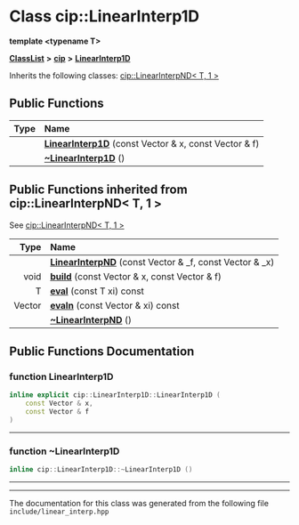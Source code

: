 

# Class cip::LinearInterp1D

**template &lt;typename T&gt;**



[**ClassList**](annotated.md) **>** [**cip**](namespacecip.md) **>** [**LinearInterp1D**](classcip_1_1LinearInterp1D.md)








Inherits the following classes: [cip::LinearInterpND&lt; T, 1 &gt;](classcip_1_1LinearInterpND_3_01T_00_011_01_4.md)






















































## Public Functions

| Type | Name |
| ---: | :--- |
|   | [**LinearInterp1D**](#function-linearinterp1d) (const Vector & x, const Vector & f) <br> |
|   | [**~LinearInterp1D**](#function-linearinterp1d) () <br> |


## Public Functions inherited from cip::LinearInterpND< T, 1 >

See [cip::LinearInterpND&lt; T, 1 &gt;](classcip_1_1LinearInterpND_3_01T_00_011_01_4.md)

| Type | Name |
| ---: | :--- |
|   | [**LinearInterpND**](classcip_1_1LinearInterpND_3_01T_00_011_01_4.md#function-linearinterpnd) (const Vector & \_f, const Vector & \_x) <br> |
|  void | [**build**](classcip_1_1LinearInterpND_3_01T_00_011_01_4.md#function-build) (const Vector & x, const Vector & f) <br> |
|  T | [**eval**](classcip_1_1LinearInterpND_3_01T_00_011_01_4.md#function-eval) (const T xi) const<br> |
|  Vector | [**evaln**](classcip_1_1LinearInterpND_3_01T_00_011_01_4.md#function-evaln) (const Vector & xi) const<br> |
|   | [**~LinearInterpND**](classcip_1_1LinearInterpND_3_01T_00_011_01_4.md#function-linearinterpnd) () <br> |






















































## Public Functions Documentation




### function LinearInterp1D 

```C++
inline explicit cip::LinearInterp1D::LinearInterp1D (
    const Vector & x,
    const Vector & f
) 
```




<hr>



### function ~LinearInterp1D 

```C++
inline cip::LinearInterp1D::~LinearInterp1D () 
```




<hr>

------------------------------
The documentation for this class was generated from the following file `include/linear_interp.hpp`

